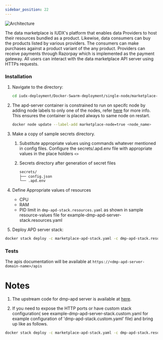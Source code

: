 ```yaml
---
sidebar_position: 22
---
```

<div class="img_background">
<div style={{textAlign: 'center'}}>

![Architecture](../../../resources/auth/marketplace_apd_overview.png)<br/>

</div></div>
The data marketplace is IUDX's platform that enables data Providers to host their resources bundled as a product. Likewise, data consumers can buy the products listed by various providers. The consumers can make purchases against a product variant of the any product. Providers can receive payments through Razorpay which is implemented as the payment gateway. All users can interact with the data marketplace API server using HTTPs requests.

### Installation

1. Navigate to the directory:

    ```bash
    cd iudx-deployment/Docker-Swarm-deployment/single-node/marketplace-apd
    ```

2. The apd-server container is constrained to run on specifc node by adding node labels to only one of the nodes, refer [here](https://docs.docker.com/engine/swarm/services/#placement-constraints) for more info. This ensures the container is placed always to same node on restart.
    
    ```sh
    docker node update --label-add marketplace-node=true <node_name>
    ```
3. Make a copy of sample secrets directory.

    1. Substitute appropriate values using commands whatever mentioned in config files. Configure the secrets/.apd.env file with appropriate values in the place holders `<>`
    
    2. Secrets directory after generation of secret files
    
        ```sh
        secrets/
        ├── config.json
        └── .apd.env
        ```

4. Define Appropriate values of resources 

    - CPU 
    - RAM 
    - PID limit 
    in `dmp-apd-stack.resources.yaml` as shown in sample resource-values file for example-dmp-apd-server-stack.resources.yaml

5. Deploy APD server stack:

```sh
docker stack deploy -c marketplace-apd-stack.yaml -c dmp-apd-stack.resources.yaml dmp-apd
```

### Tests 

The apis documentation will be available at 
    `https://<dmp-apd-server-domain-name>/apis`

# Notes

1. The upstream code for dmp-apd server is available at [here](https://github.com/datakaveri/iudx-data-marketplace-apd.git).

2. If you need to expose the HTTP ports or have custom stack configuration( see example-dmp-apd-server-stack.custom.yaml for example configuration of 'dmp-apd-stack.custom.yaml' file)  and bring up like as follows.

```sh
docker stack deploy -c marketplace-apd-stack.yaml -c dmp-apd-stack.resources.yaml -c dmp-apd-stack.custom.yaml dmp-apd
```
